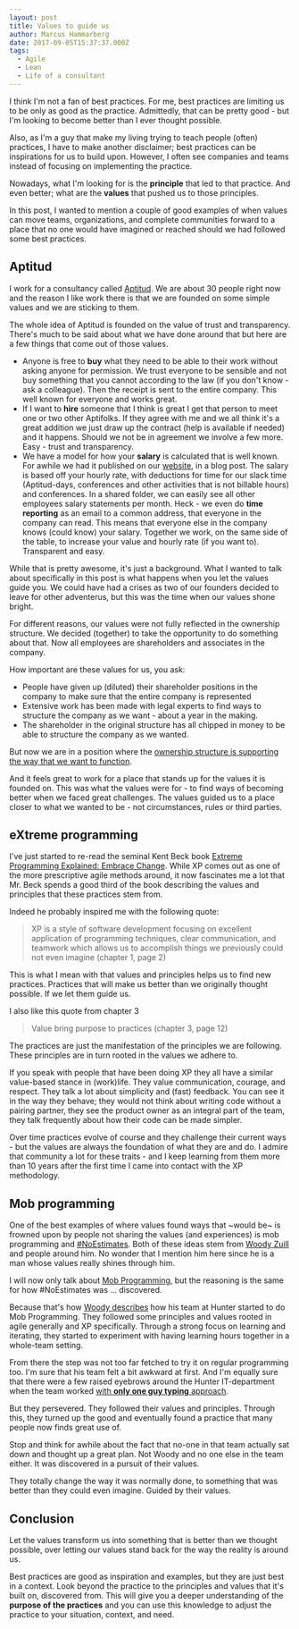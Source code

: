 ```yaml
---
layout: post
title: Values to guide us
author: Marcus Hammarberg
date: 2017-09-05T15:37:37.000Z
tags:
  - Agile
  - Lean
  - Life of a consultant
---
```


I think I'm not a fan of best practices. For me, best practices are limiting us to be only as good as the practice. Admittedly, that can be pretty good - but I'm looking to become better than I ever thought possible.

Also, as I'm a guy that make my living trying to teach people (often) practices, I have to make another disclaimer; best practices can be inspirations for us to build upon. However, I often see companies and teams instead of focusing on implementing the practice.

Nowadays, what I'm looking for is the **principle** that led to that practice. And even better; what are the **values** that pushed us to those principles.

In this post, I wanted to mention a couple of good examples of when values can move teams, organizations, and complete communities forward to a place that no one would have imagined or reached should we had followed some best practices.

<!-- excerpt-end -->

## Aptitud

I work for a consultancy called [Aptitud](http://www.aptitud.se/). We are about 30 people right now and the reason I like work there is that we are founded on some simple values and we are sticking to them.

The whole idea of Aptitud is founded on the value of trust and transparency. There's much to be said about what we have done around that but here are a few things that come out of those values.

* Anyone is free to **buy** what they need to be able to their work without asking anyone
  for permission. We trust everyone to be sensible and not buy something that you cannot according to the law (if you don't know - ask a colleague). Then the receipt is sent to the entire company. This well known for everyone and works great.
* If I want to **hire** someone that I think is great I get that person to meet one or two other Aptifolks. If they agree with me and we all think it's a great addition we just draw up the contract (help is available if needed) and it happens. Should we not be in agreement we involve a few more.
  Easy - trust and transparency.
* We have a model for how your **salary** is calculated that is well known. For awhile we had it published on our [website](http://www.aptitud.se), in a blog post. The salary is based off your hourly rate, with deductions for time for our slack time (Aptitud-days, conferences and other activities that is not billable hours) and conferences. In a shared folder, we can easily see all other employees salary statements per month. Heck - we even do **time reporting** as an email to a common address, that everyone in the company can read.
  This means that everyone else in the company knows (could know) your salary. Together we work, on the same side of the table, to increase your value and hourly rate (if you want to).
  Transparent and easy.

While that is pretty awesome, it's just a background. What I wanted to talk about specifically in this post is what happens when you let the values guide you. We could have had a crises as two of our founders decided to leave for other adventerus, but this was the time when our values shone bright.

For different reasons, our values were not fully reflected in the ownership structure. We decided (together) to take the opportunity to do something about that. Now all employees are shareholders and associates in the company.

How important are these values for us, you ask:

* People have given up (diluted) their shareholder positions in the company to make sure that the entire company is represented
* Extensive work has been made with legal experts to find ways to structure the company as we want - about a year in the making.
* The shareholder in the original structure has all chipped in money to be able to structure the company as we wanted.

But now we are in a position where the [ownership structure is supporting the way that we want to function](https://www.linkedin.com/pulse/happens-now-anders-l%C3%B6wenborg).

And it feels great to work for a place that stands up for the values it is founded on. This was what the values were for - to find ways of becoming better when we faced great challenges.  The values guided us to a place closer to what we wanted to be - not circumstances, rules or third parties.

## eXtreme programming

I've just started to re-read the seminal Kent Beck book [Extreme Programming Explained: Embrace Change](https://www.amazon.com/Extreme-Programming-Explained-Embrace-Change/dp/0321278658). While XP comes out as one of the more prescriptive agile methods around, it now fascinates me a lot that Mr. Beck spends a good third of the book describing the values and principles that these practices stem from.

Indeed he probably inspired me with the following quote:

> XP is a style of software development focusing on excellent application
> of programming techniques, clear communication, and teamwork
> which allows us to accomplish things we previously could not even
> imagine (chapter 1, page 2)

This is what I mean with that values and principles helps us to find new practices. Practices that will make us better than we originally thought possible. If we let them guide us.

I also like this quote from chapter 3
> Value bring purpose to practices (chapter 3, page 12)

The practices are just the manifestation of the principles we are following. These principles are in turn rooted in the values we adhere to.

If you speak with people that have been doing XP they all have a similar value-based stance in (work)life. They value communication, courage, and respect. They talk a lot about simplicity and (fast) feedback. You can see it in the way they behave; they would not think about writing code without a pairing partner, they see the product owner as an integral part of the team, they talk frequently about how their code can be made simpler.

Over time practices evolve of course and they challenge their current ways - but the values are always the foundation of what they are and do. I admire that community a lot for these traits - and I keep learning from them more than 10 years after the first time I came into contact with the XP methodology.

## Mob programming

One of the best examples of where values found ways that ~would be~ is frowned upon by people not sharing the values (and experiences) is mob programming and [#NoEstimates](http://ronjeffries.com/xprog/articles/the-noestimates-movement/). Both of these ideas stem from [Woody Zuill](http://zuill.us/WoodyZuill/http://zuill.us/WoodyZuill/ ) and people around him. No wonder that I mention him here since he is a man whose values really shines through him.

I will now only talk about [Mob Programming](http://mobprogramming.org/), but the reasoning is the same for how #NoEstimates was … discovered.

Because that's how [Woody describes](https://vimeo.com/78854354) how his team at Hunter started to do Mob Programming. They followed some principles and values rooted in agile generally and XP specifically. Through a strong focus on learning and iterating, they started to experiment with having learning hours together in a whole-team setting.

From there the step was not too far fetched to try it on regular programming too. I'm sure that his team felt a bit awkward at first. And I'm equally sure that there were a few raised eyebrows around the Hunter IT-department when the team worked [with **only one guy typing** approach](http://codebetter.com/marcushammarberg/2013/08/06/mob-programming/).

But they persevered. They followed their values and principles. Through this, they turned up the good and eventually found a practice that many people now finds great use of.

Stop and think for awhile about the fact that no-one in that team actually sat down and thought up a great plan. Not Woody and no one else in the team either. It was discovered in a pursuit of their values.

They totally change the way it was normally done, to something that was better than they could even imagine. Guided by their values.

## Conclusion

Let the values transform us into something that is better than we thought possible, over letting our values stand back for the way the reality is around us.

Best practices are good as inspiration and examples, but they are just best in a context. Look beyond the practice to the principles and values that it's built on, discovered from. This will give you a deeper understanding of the **purpose of the practices** and you can use this knowledge to adjust the practice to your situation, context, and need.
